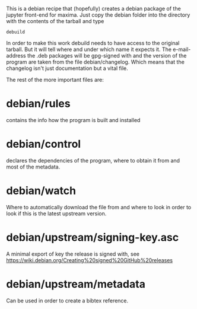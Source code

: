 This is a debian recipe that (hopefully) creates a debian package of
the jupyter front-end for maxima. Just copy the debian folder into
the directory with the contents of the tarball and type

    debuild

In order to make this work debuild needs to have access to the
original tarball. But it will tell where and under which name it
expects it. The e-mail-address the .deb packages will be gpg-signed
with and the version of the program are taken from the file
debian/changelog. Which means that the changelog isn't just
documentation but a vital file.

The rest of the more important files are:


debian/rules
============

contains the info how the program is built and installed


debian/control
==============

declares the dependencies of the program, where to obtain it from
and most of the metadata.


debian/watch
============

Where to automatically download the file from and where to look
in order to look if this is the latest upstream version.


debian/upstream/signing-key.asc
===============================

A minimal export of key the release is signed with, see
https://wiki.debian.org/Creating%20signed%20GitHub%20releases


debian/upstream/metadata
========================

Can be used in order to create a bibtex reference.
